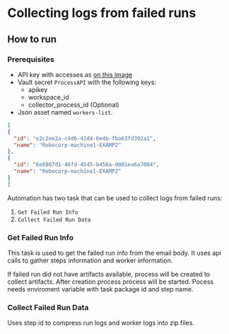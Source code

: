 # Collecting logs from failed runs

## How to run

### Prerequisites

- API key with accesses as [on this image](.\doc\images\api_access.png)
- Vault secret `ProcessAPI` with the following keys:
  - apikey
  - workspace_id
  - collector_process_id (Optional)
- Json asset named `workers-list`.

```json
[
{
  "id": "e2c2ee2a-c4d6-41d4-6e4b-fba63fd392a1",
  "name": "Robocorp-machine1-EXAMP2"
},
{
  "id": "6e8807d1-46fd-4545-b456a-0001ea6a7084",
  "name": "Robocorp-machine1-EXAMP2"
}
]
  ```


Automation has two task that can be used to collect logs from failed runs:

1. `Get Failed Run Info`
2. `Collect Failed Run Data`

### Get Failed Run Info

This task is used to get the failed run info from the email body. It uses api calls to gather steps information and worker information.

If failed run did not have artifacts available, process will be created to collect artifacts. After creation process process will be started.
Pocess needs enviroment variable with task package id and step name.

### Collect Failed Run Data

Uses step id to compress run logs and worker logs into zip files.